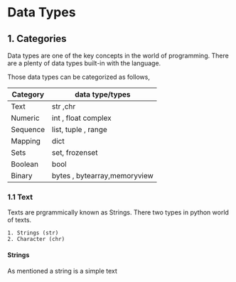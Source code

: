 # Data Types

## 1. Categories
Data types are one of the key concepts in the world of programming. There are a plenty of data types built-in with the language. 

Those data types can be categorized as follows,

| Category      | data type/types |
| ----------- | ----------- |
| Text      | str ,chr    |
| Numeric    | int , float complex        |
| Sequence | list, tuple , range |
|Mapping | dict|
|Sets| set, frozenset|
|Boolean | bool |
|Binary | bytes , bytearray,memoryview|

### 1.1 Text

Texts are prgrammically known as Strings. There two types in python world of texts.

    1. Strings (str)
    2. Character (chr)

#### Strings

As mentioned a string is a simple text